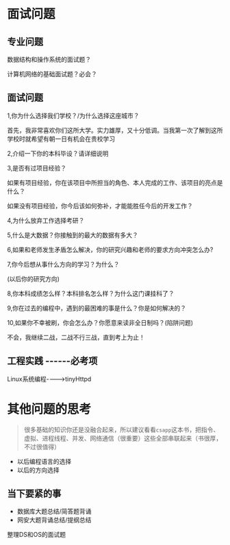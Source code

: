 # 面试问题

## 专业问题



数据结构和操作系统的面试题？



计算机网络的基础面试题？必会？



## 面试问题

1,你为什么选择我们学校？/为什么选择这座城市？

 首先，我非常喜欢你们这所大学。实力雄厚，又十分低调。当我第一次了解到这所学校时就希望有朝一日有机会在贵校学习 

2,介绍一下你的本科毕设？请详细说明

3,是否有过项目经验？

如果有项目经验，你在该项目中所担当的角色、本人完成的工作、该项目的亮点是什么？

如果没有项目经验，你今后该如何弥补，才能能胜任今后的开发工作？

4,为什么放弃工作选择考研？

5,什么是大数据？你接触到的最大的数据有多大？

6,如果和老师发生矛盾怎么解决，你的研究兴趣和老师的要求方向冲突怎么办?

7,你今后想从事什么方向的学习？为什么？

(以后你的研究方向)

8,你本科成绩怎么样？本科排名怎么样？为什么这门课挂科了？

9,你在过去的编程中，遇到的最困难的事是什么？你是如何解决的？

10,如果你不幸被刷，你会怎么办？你愿意来读非全日制吗？(陷阱问题)

不会，我继续二战，二战不行三战，直到考上为止！



## 工程实践 ------必考项

Linux系统编程---->tinyHttpd

# 其他问题的思考

> 很多基础的知识你还是没融合起来，所以建议看看`csapp`这本书，把指令、虚拟、进程线程、并发、网络通信（很重要）这些全部串联起来（书很厚，不过很值得）

- 以后编程语言的选择
- 以后的方向选择

## 当下要紧的事

- 数据库大题总结/简答题背诵
- 网安大题背诵总结/提纲总结



整理DS和OS的面试题